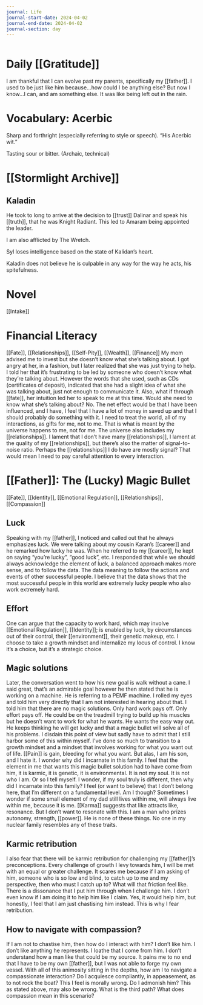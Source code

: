 ```yaml
---
journal: Life
journal-start-date: 2024-04-02
journal-end-date: 2024-04-02
journal-section: day
---
```

```calendar-nav
```

# Daily [[Gratitude]]
I am thankful that I can evolve past my parents, specifically my [[father]]. I used to be just like him because…how could I be anything else? But now I know…I can, and am something else. It was like being left out in the rain. 

# Vocabulary: Acerbic
Sharp and forthright (especially referring to style or speech). “His Acerbic wit.”

Tasting sour or bitter. (Archaic, technical)

# [[Stormlight Archive]]
## Kaladin
He took to long to arrive at the decision to [[trust]] Dalinar and speak his [[truth]], that he was Knight Radiant. This led to Amaram being appointed the leader.

I am also afflicted by The Wretch.

Syl loses intelligence based on the state of Kalidan’s heart. 

Kaladin does not believe he is culpable in any way for the way he acts, his spitefulness.
# Novel
[[Intake]]

# Financial Literacy
[[Fate]], [[Relationships]], [[Self-Pity]], [[Wealth]], [[Finance]]
My mom advised me to invest but she doesn’t know what she’s talking about. I got angry at her, in a fashion, but I later realized that she was just trying to help. I told her that it’s frustrating to be led by someone who doesn’t know what they’re talking about. However the words that she used, such as CDs (certificates of deposit), indicated that she had a slight idea of what she was talking about, just not enough to communicate it. Also, what if through [[fate]], her intuition led her to speak to me at this time. Would she need to know what she’s talking about? No. The net effect would be that I have been influenced, and I have, I feel that I have a lot of money in saved up and that I should probably do something with it. I need to treat the world, all of my interactions, as gifts for me, not to me. That is what is meant by the universe happens to me, not for me. The universe also includes my [[relationships]]. I lament that I don’t have many [[relationships]], I lament at the quality of my [[relationships]], but there’s also the matter of signal-to-noise ratio. Perhaps the [[relationships]] I do have are mostly signal? That would mean I need to pay careful attention to every interaction.

# [[Father]]: The (Lucky) Magic Bullet
[[Fate]], [[Identity]], [[Emotional Regulation]], [[Relationships]], [[Compassion]]
## Luck
Speaking with my [[father]], I noticed and called out that he always emphasizes luck. We were talking about my cousin Karan’s [[career]] and he remarked how lucky he was. When he referred to my [[career]], he kept on saying “you’re lucky”, “good luck”, etc. I responded that while we should always acknowledge the element of luck, a balanced approach makes more sense, and to follow the data. The data meaning to follow the actions and events of other successful people. I believe that the data shows that the most successful people in this world are extremely lucky people who also work extremely hard. 

## Effort
One can argue that the capacity to work hard, which may involve [[Emotional Regulation]], [[Identity]]; is enabled by luck, by circumstances out of their control, their [[environment]], their genetic makeup, etc. I choose to take a growth mindset and internalize my locus of control. I know it’s a choice, but it’s a strategic choice.

## Magic solutions
Later, the conversation went to how his new goal is walk without a cane. I said great, that’s an admirable goal however he then stated that he is working on a machine. He is referring to a PEMF machine. I rolled my eyes and told him very directly that I am not interested in hearing about that. I told him that there are no magic solutions. Only hard work pays off. Only effort pays off. He could be on the treadmill trying to build up his muscles but he doesn’t want to work for what he wants. He wants the easy way out. He keeps thinking he will get lucky and that a magic bullet will solve all of his problems. I disdain this point of view but sadly have to admit that I still harbor some of this within myself. I’ve done so much to transition to a growth mindset and a mindset that involves working for what you want out of life. [[Pain]] is gain, bleeding for what you want. But alas, I am his son, and I hate it. I wonder why did I incarnate in this family. I feel that the element in me that wants this magic bullet solution had to have come from him, it is karmic, it is genetic, it is environmental. It is not my soul. It is not who I am. Or so I tell myself. I wonder, if my soul truly is different, then why did I incarnate into this family? I feel (or want to believe) that I don’t belong here, that I’m different on a fundamental level. Am I though? Sometimes I wonder if some small element of my dad still lives within me, will always live within me, because it is me. [[Karma]] suggests that like attracts like, resonance. But I don’t want to resonate with this. I am a man who prizes autonomy, strength, [[power]]. He is none of these things. No one in my nuclear family resembles any of these traits. 

## Karmic retribution
I also fear that there will be karmic retribution for challenging my [[father]]’s preconceptions. Every challenge of growth I levy towards him, I will be met with an equal or greater challenge. It scares me because if I am asking of him, someone who is so low and blind, to catch up to me and my perspective, then who must I catch up to? What will that friction feel like. There is a dissonance that I put him through when I challenge him. I don’t even know if I am doing it to help him like I claim. Yes, it would help him, but honestly, I feel that I am just chastising him instead. This is why I fear retribution. 

## How to navigate with compassion?
If I am not to chastise him, then how do I interact with him? I don’t like him. I don’t like anything he represents. I loathe that I come from him. I don’t understand how a man like that could be my source. It pains me to no end that I have to be my own [[father]], but I was not able to forge my own vessel. With all of this animosity sitting in the depths, how am I to navigate a compassionate interaction? Do I acquiesce compliantly, in appeasement, as to not rock the boat? This I feel is morally wrong. Do I admonish him? This as stated above, may also be wrong. What is the third path? What does compassion mean in this scenario?


